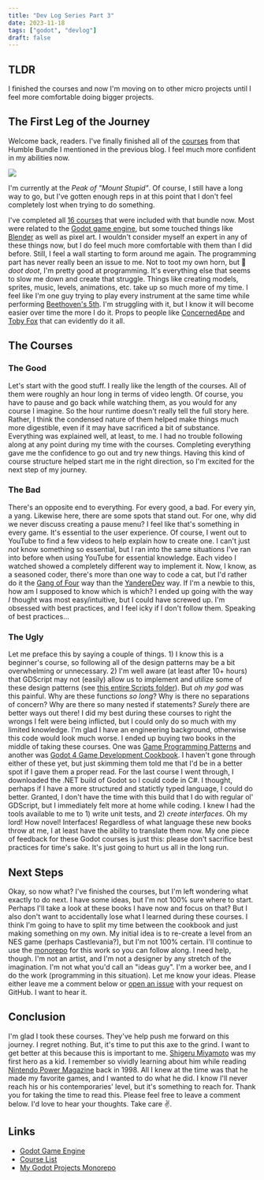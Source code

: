 ```yaml
---
title: "Dev Log Series Part 3"
date: 2023-11-18
tags: ["godot", "devlog"]
draft: false
---
```


## TLDR

I finished the courses and now I'm moving on to other micro projects until I feel more comfortable doing bigger projects.


## The First Leg of the Journey

Welcome back, readers. I've finally finished all of the [courses](https://academy.zenva.com/course/humble-godot-2023-bundle-tier-3/) from that Humble Bundle I mentioned in the previous blog. I feel much more confident in my abilities now.

![](/img/DevLog3/Dunning-Kruger-Effect.png)

I'm currently at the _Peak of "Mount Stupid"_. Of course, I still have a long way to go, but I've gotten enough reps in at this point that I don't feel completely lost when trying to do something.

I've completed all [16 courses](https://github.com/dually8/godot-projects/issues/2) that were included with that bundle now. Most were related to the [Godot game engine](https://godotengine.org/), but some touched things like [Blender](https://www.blender.org/) as well as pixel art. I wouldn't consider myself an expert in any of these things now, but I do feel much more comfortable with them than I did before. Still, I feel a wall starting to form around me again. The programming part has never really been an issue to me. Not to toot my own horn, but 📯 _doot doot_, I'm pretty good at programming. It's everything else that seems to slow me down and create that struggle. Things like creating models, sprites, music, levels, animations, etc. take up so much more of my time. I feel like I'm one guy trying to play every instrument at the same time while performing [Beethoven's 5th](https://www.youtube.com/watch?v=IvrzJ8uH1PI). I'm struggling with it, but I know it will become easier over time the more I do it. Props to people like [ConcernedApe](https://en.wikipedia.org/wiki/Eric_Barone_(developer)) and [Toby Fox](https://en.wikipedia.org/wiki/Toby_Fox) that can evidently do it all.

## The Courses

### The Good

Let's start with the good stuff. I really like the length of the courses. All of them were roughly an hour long in terms of video length. Of course, you have to pause and go back while watching them, as you would for any course I imagine. So the hour runtime doesn't really tell the full story here. Rather, I think the condensed nature of them helped make things much more digestible, even if it may have sacrificed a bit of substance. Everything was explained well, at least, to me. I had no trouble following along at any point during my time with the courses. Completing everything gave me the confidence to go out and try new things. Having this kind of course structure helped start me in the right direction, so I'm excited for the next step of my journey.

### The Bad

There's an opposite end to everything. For every good, a bad. For every yin, a yang. Likewise here, there are some spots that stand out. For one, why did we never discuss creating a pause menu? I feel like that's something in every game. It's essential to the user experience. Of course, I went out to YouTube to find a few videos to help explain how to create one. I can't just _not_ know something so essential, but I ran into the same situations I've ran into before when using YouTube for essential knowledge. Each video I watched showed a completely different way to implement it. Now, I know, as a seasoned coder, there's more than one way to code a cat, but I'd rather do it the [Gang of Four](https://www.geeksforgeeks.org/gang-of-four-gof-design-patterns/#) way than the [YandereDev](https://i.redd.it/kaw54c8g7hx71.jpg) way. If I'm a newbie to this, how am I supposed to know which is which? I ended up going with the way _I_ thought was most easy/intuitive, but I could have screwed up. I'm obsessed with best practices, and I feel icky if I don't follow them. Speaking of best practices...

### The Ugly

Let me preface this by saying a couple of things. 1) I know this is a beginner's course, so following all of the design patterns may be a bit overwhelming or unnecessary. 2) I'm well aware (at least after 10+ hours) that GDScript may not (easily) allow us to implement and utilize some of these design patterns (see [this entire Scripts folder](https://github.com/dually8/godot-projects/tree/main/StrategyGame/Scripts)). But _oh my god_ was this painful. Why are these functions _so long_? Why is there no separations of concern? Why are there so many nested if statements? _Surely_ there are better ways out there! I did my best during these courses to right the wrongs I felt were being inflicted, but I could only do so much with my limited knowledge. I'm glad I have an engineering background, otherwise this code would look much worse. I ended up buying two books in the middle of taking these courses. One was [Game Programming Patterns](http://gameprogrammingpatterns.com/) and another was [Godot 4 Game Development Cookbook](https://www.amazon.com/dp/B0BZDMM3P9/). I haven't gone through either of these yet, but just skimming them told me that I'd be in a better spot if I gave them a proper read. For the last course I went through, I downloaded the .NET build of Godot so I could code in C#. I thought, perhaps if I have a more structured and statictly typed language, I could do better. Granted, I don't have the time with this build that I do with regular ol' GDScript, but I immediately felt more at home while coding. I knew I had the tools available to me to 1) write unit tests, and 2) _create interfaces_. Oh my lord! How novel! Interfaces! Regardless of what language these new books throw at me, I at least have the ability to translate them now. My one piece of feedback for these Godot courses is just this: please don't sacrifice best practices for time's sake. It's just going to hurt us all in the long run.

## Next Steps

Okay, so now what? I've finished the courses, but I'm left wondering what exactly to do next. I have some ideas, but I'm not 100% sure where to start. Perhaps I'll take a look at these books I have now and focus on that? But I also don't want to accidentally lose what I learned during these courses. I think I'm going to have to split my time between the cookbook and just making something on my own. My initial idea is to re-create a level from an NES game (perhaps Castlevania?), but I'm not 100% certain. I'll continue to use the [monorepo](https://github.com/dually8/godot-projects) for this work so you can follow along. I need help, though. I'm not an artist, and I'm not a designer by any stretch of the imagination. I'm not what you'd call an "ideas guy". I'm a worker bee, and I do the work (programming in this situation). Let me know your ideas. Please either leave me a comment below or [open an issue](https://github.com/dually8/godot-projects/issues/new) with your request on GitHub. I want to hear it.

## Conclusion

I'm glad I took these courses. They've help push me forward on this journey. I regret nothing. But, it's time to put this axe to the grind. I want to get better at this because this is important to me. [Shigeru Miyamoto](https://en.wikipedia.org/wiki/Shigeru_Miyamoto) was my first hero as a kid. I remember so vividly learning about him while reading [Nintendo Power Magazine](https://en.wikipedia.org/wiki/Nintendo_Power) back in 1998. All I knew at the time was that he made my favorite games, and I wanted to do what he did. I know I'll never reach his or his contemporaries' level, but it's something to reach for. Thank you for taking the time to read this. Please feel free to leave a comment below. I'd love to hear your thoughts. Take care ✌.

## Links

- [Godot Game Engine](https://godotengine.org/)
- [Course List](https://academy.zenva.com/course/humble-godot-2023-bundle-tier-3/)
- [My Godot Projects Monorepo](https://github.com/dually8/godot-projects)
